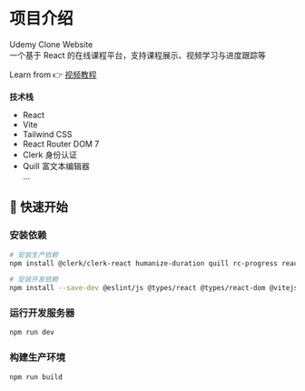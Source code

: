 # 项目介绍  
Udemy Clone Website  
一个基于 React 的在线课程平台，支持课程展示、视频学习与进度跟踪等  

Learn from 👉 [视频教程](https://youtu.be/p2zWawmDkF4?si=cipeH5bUmV1D9apC)  

**技术栈**  
- React  
- Vite  
- Tailwind CSS  
- React Router DOM 7  
- Clerk 身份认证  
- Quill 富文本编辑器   
...  

## 🚀 快速开始

### 安装依赖
```bash
# 安装生产依赖
npm install @clerk/clerk-react humanize-duration quill rc-progress react react-dom react-router-dom react-youtube uniqid

# 安装开发依赖
npm install --save-dev @eslint/js @types/react @types/react-dom @vitejs/plugin-react autoprefixer eslint eslint-plugin-react-hooks eslint-plugin-react-refresh globals postcss tailwindcss vite
```

### 运行开发服务器
```bash
npm run dev
```

### 构建生产环境
```bash
npm run build
```